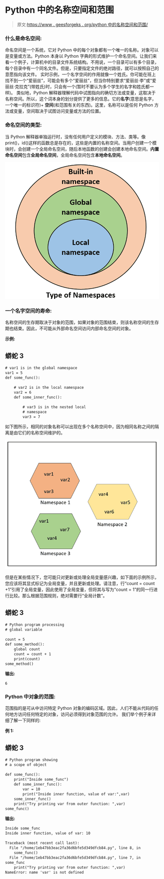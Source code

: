 # Python 中的名称空间和范围

> 原文:[https://www . geesforgeks . org/python 中的名称空间和范围/](https://www.geeksforgeeks.org/namespaces-and-scope-in-python/)

### **什么是命名空间:**

命名空间是一个系统，它对 Python 中的每个对象都有一个唯一的名称。对象可以是变量或方法。Python 本身以 Python 字典的形式维护一个命名空间。让我们来看一个例子，计算机中的目录文件系统结构。不用说，一个目录可以有多个目录，每个目录中有一个同名文件。但是，只要指定文件的绝对路径，就可以按照自己的意愿指向该文件。
实时示例，一个名字空间的作用就像一个姓氏。你可能在班上找不到一个“爱丽丝”，可能会有多个“爱丽丝”，但当你特别要求“爱丽丝·李”或“爱丽丝·克拉克”(带姓氏)时，只会有一个(暂时不要认为多个学生的名字和姓氏都一样)。
类似地，Python 解释器理解代码中试图指向的确切方法或变量，这取决于名称空间。所以，这个词本身的划分提供了更多的信息。它的**名字**(意思是名字，一个唯一的标识符)+ **空间**(和范围有关的东西)。这里，名称可以是任何 Python 方法或变量，空间取决于试图访问变量或方法的位置。

### **命名空间的类型:**

当 Python 解释器单独运行时，没有任何用户定义的模块、方法、类等。像 print()，id()这样的函数总是存在的，这些是内置的名称空间。当用户创建一个模块时，会创建一个全局命名空间，随后本地函数的创建会创建本地命名空间。**内置命名空间**包含**全局命名空间**，全局命名空间包含**本地命名空间**。

![](img/53870d24c263c8f2e467a9fc62e37cf4.png)

### 一个名字空间的寿命:

名称空间的生存期取决于对象的范围，如果对象的范围结束，则该名称空间的生存期也结束。因此，不可能从外部命名空间访问内部命名空间的对象。

**示例:**

## 蟒蛇 3

```
# var1 is in the global namespace
var1 = 5
def some_func():

    # var2 is in the local namespace
    var2 = 6
    def some_inner_func():

        # var3 is in the nested local
        # namespace
        var3 = 7
```

如下图所示，相同的对象名称可以出现在多个名称空间中，因为相同名称之间的隔离是由它们的名称空间维护的。

![](img/3913ced6d78c0719697c29215b40a2a8.png)

但是在某些情况下，您可能只对更新或处理全局变量感兴趣，如下面的示例所示，您应该将其显式标记为全局变量，并且更新或处理。请注意，行“count = count +1”引用了全局变量，因此使用了全局变量，但将其与写为“count = 1”的同一行进行比较。那么根据范围规则，绝对需要行“全局计数”。

## 蟒蛇 3

```
# Python program processing
# global variable

count = 5
def some_method():
    global count
    count = count + 1
    print(count)
some_method()
```

**输出:**

```
6
```

### **Python 中对象的范围:**

范围指的是可从中访问特定 Python 对象的编码区域。因此，人们不能从代码的任何地方访问任何特定的对象，访问必须得到对象范围的允许。
我们举个例子来详细了解一下同样的:

**例 1:**

## 蟒蛇 3

```
# Python program showing
# a scope of object

def some_func():
    print("Inside some_func")
    def some_inner_func():
        var = 10
        print("Inside inner function, value of var:",var)
    some_inner_func()
    print("Try printing var from outer function: ",var)
some_func()
```

**输出:**

```
Inside some_func
Inside inner function, value of var: 10

Traceback (most recent call last):
  File "/home/1eb47bb3eac2fa36d6bfe5d349dfcb84.py", line 8, in 
    some_func()
  File "/home/1eb47bb3eac2fa36d6bfe5d349dfcb84.py", line 7, in some_func
    print("Try printing var from outer function: ",var)
NameError: name 'var' is not defined
```